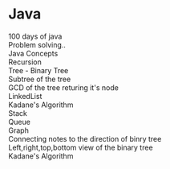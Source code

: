 # Java
100 days of java
<br/>
Problem solving.. <br/>
Java Concepts <br/>
Recursion <br/>
Tree - Binary Tree <br/>
Subtree of the tree <br/>
GCD of the tree returing it's node <br/>
LinkedList <br/>
Kadane's Algorithm <br/>
Stack <br/>
Queue <br/>
Graph <br/>
Connecting notes to the direction of binry tree<br/>
Left,right,top,bottom view of the binary tree<br/>
Kadane's Algorithm
